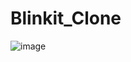 # Blinkit_Clone

![image](https://github.com/KarthikKukkapalli7/Blinkit_Clone/assets/72133695/28789b4f-4486-4d4a-8604-bedf84828468)

